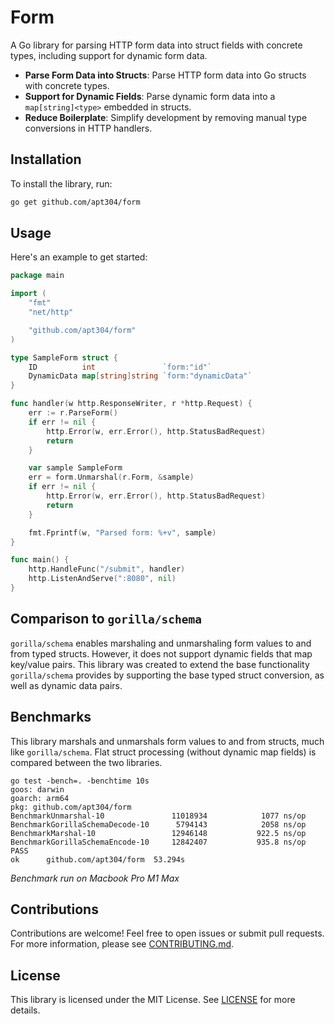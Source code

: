 # Form

A Go library for parsing HTTP form data into struct fields with concrete types, including support for dynamic form data.

- **Parse Form Data into Structs**: Parse HTTP form data into Go structs with concrete types.
- **Support for Dynamic Fields**: Parse dynamic form data into a `map[string]<type>` embedded in structs.
- **Reduce Boilerplate**: Simplify development by removing manual type conversions in HTTP handlers.

## Installation

To install the library, run:

```sh
go get github.com/apt304/form
```

## Usage

Here's an example to get started:

```go
package main

import (
	"fmt"
	"net/http"

	"github.com/apt304/form"
)

type SampleForm struct {
	ID          int               `form:"id"`
	DynamicData map[string]string `form:"dynamicData"`
}

func handler(w http.ResponseWriter, r *http.Request) {
	err := r.ParseForm()
	if err != nil {
		http.Error(w, err.Error(), http.StatusBadRequest)
		return
	}

	var sample SampleForm
	err = form.Unmarshal(r.Form, &sample)
	if err != nil {
		http.Error(w, err.Error(), http.StatusBadRequest)
		return
	}

	fmt.Fprintf(w, "Parsed form: %+v", sample)
}

func main() {
	http.HandleFunc("/submit", handler)
	http.ListenAndServe(":8080", nil)
}
```

## Comparison to `gorilla/schema`

`gorilla/schema` enables marshaling and unmarshaling form values to and from typed structs. However, it does not support dynamic fields that map key/value pairs. This library was created to extend the base functionality `gorilla/schema` provides by supporting the base typed struct conversion, as well as dynamic data pairs.

## Benchmarks

This library marshals and unmarshals form values to and from structs, much like `gorilla/schema`. Flat struct processing (without dynamic map fields) is compared between the two libraries.

```shell
go test -bench=. -benchtime 10s
goos: darwin
goarch: arm64
pkg: github.com/apt304/form
BenchmarkUnmarshal-10              	11018934	        1077 ns/op
BenchmarkGorillaSchemaDecode-10    	 5794143	        2058 ns/op
BenchmarkMarshal-10                	12946148	       922.5 ns/op
BenchmarkGorillaSchemaEncode-10    	12842407	       935.8 ns/op
PASS
ok  	github.com/apt304/form	53.294s
```

_Benchmark run on Macbook Pro M1 Max_

## Contributions

Contributions are welcome! Feel free to open issues or submit pull requests. For more information, please see [CONTRIBUTING.md](CONTRIBUTING.md).

## License

This library is licensed under the MIT License. See [LICENSE](LICENSE) for more details.
